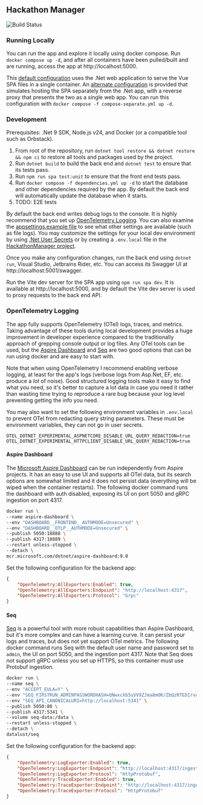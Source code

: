 ## Hackathon Manager

![Build Status](https://github.com/mbcrawfo/HackathonManager/actions/workflows/ci.yml/badge.svg?branch=main)

### Running Locally

You can run the app and explore it locally using docker compose.  Run `docker compose up -d`, and after all containers have been pulled/built and are running, access the app at http://localhost:5000.

This [default configuration](./compose.yml) uses the .Net web application to serve the Vue SPA files in a single container.  An [alternate configuration](./compose-separate.yml) is provided that simulates hosting the SPA separately from the .Net app, with a reverse proxy that presents the two as a single web app.  You can run this configuration with `docker compose -f compose-separate.yml up -d`.

### Development

Prerequisites: .Net 9 SDK, Node.js v24, and Docker (or a compatible tool such as Orbstack).


1. From root of the repository, run `dotnet tool restore && dotnet restore && npm ci` to restore all tools and packages used by the project.
2. Run `dotnet build` to build the back end and `dotnet test` to ensure that its tests pass.
3. Run `npm run spa test:unit` to ensure that the front end tests pass.
4. Run `docker compose -f dependencies.yml up -d` to start the database and other dependencies required by the app.  By default the back end will automatically update the database when it starts.
5. TODO: E2E tests

By default the back end writes debug logs to the console.  It is highly recommend that you set up [OpenTelemetry Logging](#opentelemetry-logging).  You can also examine the [appsettings.example file](./src/HackathonManager/appsettings.example.json5) to see what other settings are available (such as file logs).  You may customize the settings for your local dev environment by using [.Net User Secrets](https://learn.microsoft.com/en-us/aspnet/core/security/app-secrets?view=aspnetcore-9.0) or by creating a `.env.local` file in the [HackathonManager project](./src/HackathonManager).

Once you make any configuration changes, run the back end using `dotnet run`, Visual Studio, Jetbrains Rider, etc.  You can access its Swagger UI at http://localhost:5001/swagger.

Run the Vite dev server for the SPA app using `npm run spa dev`.  It is available at http://localhost:5000, and by default the Vite dev server is used to proxy requests to the back end API.

### OpenTelemetry Logging

The app fully supports OpenTelemetry (OTel) logs, traces, and metrics.  Taking advantage of these tools during local development provides a huge improvement in developer experience compared to the traditionally approach of grepping console output or log files.  Any OTel tools can be used, but the [Aspire Dashboard](#aspire-dashboard) and [Seq](#seq) are two good options that can be run using docker and are easy to start with.

Note that when using OpenTelemetry I recommend enabling verbose logging, at least for the app's logs (verbose logs from Asp.Net, EF, etc. produce a _lot_ of noise).  Good structured logging tools make it easy to find what you need, so it's better to capture a lot data in case you need it rather than wasting time trying to reproduce a rare bug because your log level preventing getting the info you need.

You may also want to set the following environment variables in `.env.local` to prevent OTel from redacting query string parameters.  These must be environment variables, they can not go in user secrets.

```
OTEL_DOTNET_EXPERIMENTAL_ASPNETCORE_DISABLE_URL_QUERY_REDACTION=true
OTEL_DOTNET_EXPERIMENTAL_HTTPCLIENT_DISABLE_URL_QUERY_REDACTION=true
```

#### Aspire Dashboard

The [Microsoft Aspire Dashboard](https://learn.microsoft.com/en-us/dotnet/aspire/fundamentals/dashboard/standalone) can be run independently from Aspire projects.  It has an easy to use UI and supports all OTel data, but its search options are somewhat limited and it does not persist data (everything will be wiped when the container restarts).  The following docker command runs the dashboard with auth disabled, exposing its UI on port 5050 and gRPC ingestion on port 4317.

```sh
docker run \
--name aspire-dashboard \
--env "DASHBOARD__FRONTEND__AUTHMODE=Unsecured" \
--env "DASHBOARD__OTLP__AUTHMODE=Unsecured" \
--publish 5050:18888 \
--publish 4317:18889 \
--restart unless-stopped \
--detach \
mcr.microsoft.com/dotnet/aspire-dashboard:9.0
```

Set the following configuration for the backend app:

```json
{
    "OpenTelemetry:AllExporters:Enabled": true,
    "OpenTelemetry:AllExporters:Endpoint": "http://localhost:4317",
    "OpenTelemetry:AllExporters:Protocol": "Grpc"
}
```

#### Seq

[Seq](https://datalust.co/seq) is a powerful tool with more robust capabilities than Aspire Dashboard, but it's more complex and can have a learning curve.  It can persist your logs and traces, but does not yet support OTel metrics.  The following docker command runs Seq with the default user name and password set to `admin`, the UI on port 5050, and the ingestion port 4317.  Note that Seq does not support gRPC unless you set up HTTPS, so this container must use Protobuf ingestion.

```sh
docker run \
--name seq \
--env "ACCEPT_EULA=Y" \
--env "SEQ_FIRSTRUN_ADMINPASSWORDHASH=QNwxcXb5uVV9ZJma8mOK/ZbQzRTEDIrvupQHFnCkEYFzktF1UYWwa1DfjG7tyy4ceGbq3yrfqd2aUrli0EC/Izlyoh/AfJyuYZFD9WE/zAOw" \
--env "SEQ_API_CANONICALURI=http://localhost:5341" \
--publish 5050:80 \
--publish 4317:5341 \
--volume seq-data:/data \
--restart unless-stopped \
--detach \
datalust/seq
```

Set the following configuration for the backend app:

```json
{
    "OpenTelemetry:LogExporter:Enabled": true,
    "OpenTelemetry:LogExporter:Endpoint": "http://localhost:4317/ingest/otlp/v1/logs",
    "OpenTelemetry:LogExporter:Protocol": "HttpProtobuf",
    "OpenTelemetry:TraceExporter:Enabled": true,
    "OpenTelemetry:TraceExporter:Endpoint": "http://localhost:4317/ingest/otlp/v1/traces",
    "OpenTelemetry:TraceExporter:Protocol": "HttpProtobuf"
}
```
